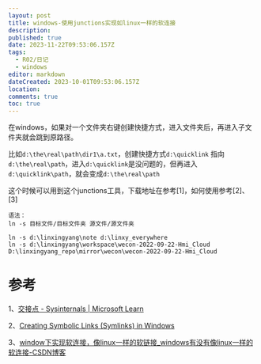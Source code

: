 ```yaml
---
layout: post
title: windows-使用junctions实现如linux一样的软连接
description: 
published: true
date: 2023-11-22T09:53:06.157Z
tags:
  - R02/日记
  - windows
editor: markdown
dateCreated: 2023-10-01T09:53:06.157Z
location:
comments: true
toc: true
---
```





在windows，如果对一个文件夹右键创建快捷方式，进入文件夹后，再进入子文件夹就会跳到原路径。

比如`d:\the\real\path\dir1\a.txt`，创建快捷方式`d:\quicklink` 指向 `d:\the\real\path`，进入`d:\quicklink`是没问题的，但再进入`d:\quicklink\path`，就会变成`d:\the\real\path`

这个时候可以用到这个junctions工具，下载地址在参考[1]，如何使用参考[2]、[3]


```
语法：
ln -s 目标文件/目标文件夹 源文件/源文件夹

ln -s d:\linxingyang\note d:\linxy_everywhere
ln -s d:\linxingyang\workspace\wecon-2022-09-22-Hmi_Cloud D:\linxingyang_repo\mirror\wecon\wecon-2022-09-22-Hmi_Cloud
```

# 参考
1、[交接点 - Sysinternals | Microsoft Learn](https://learn.microsoft.com/zh-cn/sysinternals/downloads/junction)

2、[Creating Symbolic Links (Symlinks) in Windows](https://woshub.com/create-symlink-windows/)

3、[window下实现软连接，像linux一样的软链接_windows有没有像linux一样的软连接-CSDN博客](https://blog.csdn.net/zhanlanmg/article/details/44194103)
